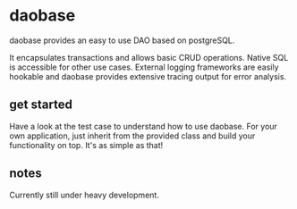 # daobase

daobase provides an easy to use DAO based on postgreSQL. 

It encapsulates transactions and allows basic CRUD operations. Native SQL is accessible for other use cases. External logging frameworks are easily hookable and daobase provides extensive tracing output for error analysis.

## get started

Have a look at the test case to understand how to use daobase.
For your own application, just inherit from the provided class and build your functionality on top. It's as simple as that!

## notes

Currently still under heavy development.
